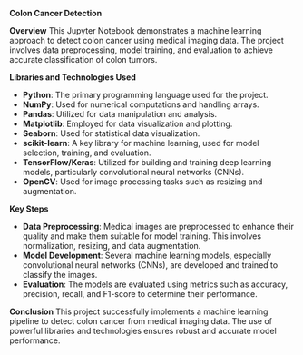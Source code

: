 **Colon Cancer Detection**

**Overview**
This Jupyter Notebook demonstrates a machine learning approach to detect colon cancer using medical imaging data. The project involves data preprocessing, model training, and evaluation to achieve accurate classification of colon tumors.

**Libraries and Technologies Used**
- **Python**: The primary programming language used for the project.
- **NumPy**: Used for numerical computations and handling arrays.
- **Pandas**: Utilized for data manipulation and analysis.
- **Matplotlib**: Employed for data visualization and plotting.
- **Seaborn**: Used for statistical data visualization.
- **scikit-learn**: A key library for machine learning, used for model selection, training, and evaluation.
- **TensorFlow/Keras**: Utilized for building and training deep learning models, particularly convolutional neural networks (CNNs).
- **OpenCV**: Used for image processing tasks such as resizing and augmentation.

**Key Steps**
- **Data Preprocessing**: Medical images are preprocessed to enhance their quality and make them suitable for model training. This involves normalization, resizing, and data augmentation.
- **Model Development**: Several machine learning models, especially convolutional neural networks (CNNs), are developed and trained to classify the images.
- **Evaluation**: The models are evaluated using metrics such as accuracy, precision, recall, and F1-score to determine their performance.

**Conclusion**
This project successfully implements a machine learning pipeline to detect colon cancer from medical imaging data. The use of powerful libraries and technologies ensures robust and accurate model performance.
